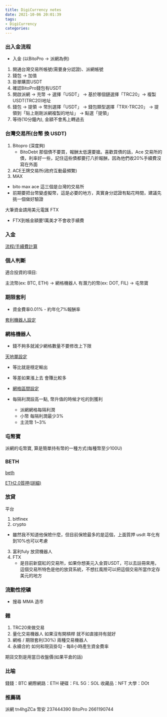 ```yaml
---
title: DigiCurrency notes
date: 2021-10-06 20:01:39
tags: 
- DigiCurrency
categories: 
---
```


### 出入金流程

- 入金 (以BitoPro -> 派網為例)
1. 開通台灣交易所帳號(需要身分認證)、派網帳號
2. 錢包 -> 加值
3. 掛單購買USDT
4. 確認BitoPro錢包有USDT
5. 開啟派網 -> 充幣 -> 選擇「USDT」 -> 基於哪個鏈選擇「TRC20」-> 複製USDT(TRC20)地址
6. 錢包 -> 提領 -> 幣別選擇「USDT」 -> 錢包類型選擇「TRX-TRC20」 -> 提領到「貼上剛剛派網複製的地址」 -> 點選「提領」
7. 等待(10分鐘內), 金額不會馬上轉過去

### 台灣交易所(台幣 換 USDT)

1. Bitopro (深度夠)
    - BitoDebt 那個債不要買，報酬太低還要搶。喜歡買債的話，Ace 交易所的債，利率好一些，記住這些債都要打八折報酬，因為他們收20%手續費沒寫在外面
2. ACE王牌交易所(政府互動最頻繁)
3. MAX 

- bito max ace 這三個是台灣的交易所
- 前期要把台幣變虛擬幣，這是必要的地方，真實身分認證有點花時間，建議先挑一個做好驗證

大筆資金請用美元電匯 FTX

- FTX到帳金額要1萬美才不會收手續費

### 入金 

[流程/手續費計算](https://www.ptt.cc/bbs/DigiCurrency/M.1622885320.A.C43.html)

### 個人判斷
適合投資的項目:

主流幣(ex: BTC, ETH) -> 網格機器人
有潛力的幣(ex: DOT, FIL) -> 屯幣寶

### 期限套利

- 資金費率0.01% - 約年化7%報酬率

[套利機器人設定](https://danielting.medium.com/%E6%B4%BE%E7%B6%B2%E6%9C%9F%E7%8F%BE%E5%A5%97%E5%88%A9%E5%B7%A5%E5%85%B7%E4%BB%8B%E7%B4%B9-%E4%BD%8E%E9%A2%A8%E9%9A%AA%E6%8A%95%E8%B3%87%E5%B7%A5%E5%85%B7%E5%B9%B4%E5%88%A9%E7%8E%87%E7%B4%8410-50-c950a8d88f73)

### 網格機器人
- 錢不夠多就減少網格數量不要修改上下限

[天地單設定](https://www.ptt.cc/bbs/DigiCurrency/M.1613228631.A.772.html)
- 等比就是穩定輸出
- 等差如果漲上去 會賺比較多

- [網格區間設定](https://www.youtube.com/watch?v=xCN248Xxbo0)
- 每隔利潤設高一點, 幣升值的時候才吃的到獲利
    - 派網網格每隔利潤
    - 小幣 每隔利潤最少3%
    - 主流幣 1~3%
### 屯幣寶

派網的屯幣寶, 算是簡單持有幣的一種方式(每種幣至少100U)


### BETH

[beth](https://pttdigits.com/DigiCurrency/1WgpA8l6)

[ETH2.0質押(詳細)](https://www.ptt.cc/bbs/DigiCurrency/M.1621848613.A.118.html)


### 放貸

平台
1. bitfinex
2. crypto
 - 雖然我不知道他保險什麼，但目前保險最多的是這個，上面質押 usdt 年化有到10%也可以考慮
3. 富利fuly 放貸機器人
4. FTX
    - 是目前新竄紅的交易所，如果你想美元入金買USDT，可以去註冊來用，這個交易所特色是他的放貸系統，不想扛風險可以把這個交易所當作定存美元的地方

### 流動性挖礦
- 搜尋 MMA 造市

### 雜
1. TRC20來做交易
2. 量化交易機器人 如果沒有開槓桿 就不如直接持有就好
3. 網格 / 期限套利(30%) 兩種交易機器人
4. 永續合約 如何和現貨掛勾 - 每8小時產生資金費率


期貨交割是用當日收盤價(如果平倉的話)


### 比喻

錢錢：BTC
網際網路：ETH
硬碟：FIL
5G：SOL
收藏品：NFT
大學：DOt

### 推薦碼

派網 tn4hgZCa
幣安 237444390
BitoPro 2661190744